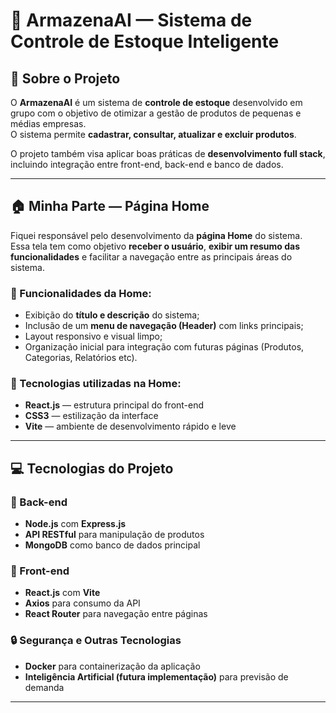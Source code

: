 # 🏪 ArmazenaAI — Sistema de Controle de Estoque Inteligente

## 🧾 Sobre o Projeto
O **ArmazenaAI** é um sistema de **controle de estoque** desenvolvido em grupo com o objetivo de otimizar a gestão de produtos de pequenas e médias empresas.  
O sistema permite **cadastrar, consultar, atualizar e excluir produtos**.

O projeto também visa aplicar boas práticas de **desenvolvimento full stack**, incluindo integração entre front-end, back-end e banco de dados.

---

## 🏠 Minha Parte — Página Home
Fiquei responsável pelo desenvolvimento da **página Home** do sistema.  
Essa tela tem como objetivo **receber o usuário**, **exibir um resumo das funcionalidades** e facilitar a navegação entre as principais áreas do sistema.

### 🔹 Funcionalidades da Home:
- Exibição do **título e descrição** do sistema;  
- Inclusão de um **menu de navegação (Header)** com links principais;  
- Layout responsivo e visual limpo;  
- Organização inicial para integração com futuras páginas (Produtos, Categorias, Relatórios etc).

### 🧱 Tecnologias utilizadas na Home:
- **React.js** — estrutura principal do front-end  
- **CSS3** — estilização da interface  
- **Vite** — ambiente de desenvolvimento rápido e leve  

---

## 💻 Tecnologias do Projeto
### 🧩 Back-end
- **Node.js** com **Express.js**  
- **API RESTful** para manipulação de produtos  
- **MongoDB** como banco de dados principal  

### 🧩 Front-end
- **React.js** com **Vite**  
- **Axios** para consumo da API  
- **React Router** para navegação entre páginas  

### 🔒 Segurança e Outras Tecnologias
- **Docker** para containerização da aplicação  
- **Inteligência Artificial (futura implementação)** para previsão de demanda  

---

